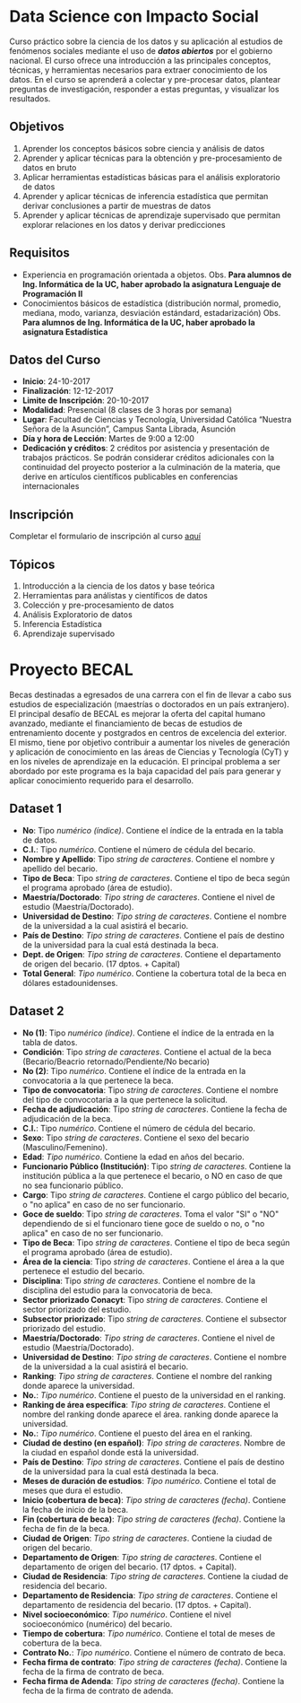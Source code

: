 # Data Science con Impacto Social

Curso práctico sobre la ciencia de los datos y su aplicación al estudios de fenómenos sociales mediante el uso de _**datos abiertos**_ por el gobierno nacional. El curso ofrece una introducción a las principales conceptos, técnicas, y herramientas necesarios para extraer conocimiento de los datos. En el curso se aprenderá a colectar y pre-procesar datos, plantear preguntas de investigación, responder a estas preguntas, y visualizar los resultados.

## Objetivos

1. Aprender los conceptos básicos sobre ciencia y análisis de datos
2. Aprender y aplicar técnicas para la obtención y pre-procesamiento de datos en bruto
3. Aplicar herramientas estadísticas básicas para el análisis exploratorio de datos
4. Aprender y aplicar técnicas de inferencia estadística que permitan derivar conclusiones a partir de muestras de datos
5. Aprender y aplicar técnicas de aprendizaje supervisado que permitan explorar relaciones en los datos y derivar predicciones

## Requisitos

* Experiencia en programación orientada a objetos. Obs. __Para alumnos de Ing. Informática de la UC, haber aprobado la asignatura Lenguaje de Programación II__
* Conocimientos básicos de estadística (distribución normal, promedio, mediana, modo, varianza, desviación estándard, estadarización) Obs. __Para alumnos de Ing. Informática de la UC, haber aprobado la asignatura Estadística__

 ## Datos del Curso

* __Inicio__: 24-10-2017
* __Finalización__: 12-12-2017
* __Limite de Inscripción__: 20-10-2017
* __Modalidad__: Presencial (8 clases de 3 horas por semana)
* __Lugar__: Facultad de Ciencias y Tecnología, Universidad Católica “Nuestra Señora de la Asunción”, Campus Santa Librada, Asunción
* __Día y hora de Lección__: Martes de 9:00 a 12:00
* __Dedicación y créditos__: 2 créditos por asistencia y presentación de trabajos prácticos. Se podrán considerar créditos adicionales con la continuidad del proyecto posterior a la culminación de la materia, que derive en artículos científicos publicables en conferencias internacionales

## Inscripción

Completar el formulario de inscripción al curso [aquí](https://goo.gl/forms/tOsDDGlfnqG3Yb0r2)

## Tópicos

1. Introducción a la ciencia de los datos y base teórica
2. Herramientas para análistas y científicos de datos
3. Colección y pre-procesamiento de datos
4. Análisis Exploratorio de datos
5. Inferencia Estadística
6. Aprendizaje supervisado

# Proyecto BECAL

Becas destinadas a egresados de una carrera con el fin de llevar a cabo sus estudios de especialización (maestrías o doctorados en un país extranjero). El principal desafío de BECAL es mejorar la oferta del capital humano avanzado, mediante el financiamiento de becas de estudios de entrenamiento docente y postgrados en centros de excelencia del exterior. El mismo, tiene por objetivo contribuir a aumentar los niveles de generación y aplicación de conocimiento en las áreas de Ciencias y Tecnología (CyT) y en los niveles de aprendizaje en la educación. El principal problema a ser abordado por este programa es la baja capacidad del país para generar y aplicar conocimiento requerido para el desarrollo.

## Dataset 1
 * **No**: Tipo _numérico (índice)_. Contiene el índice de la entrada en la tabla de datos.
 * **C.I.**: Tipo _numérico_. Contiene el número de cédula del becario.
 * **Nombre y Apellido**: Tipo _string de caracteres_. Contiene el nombre y apellido del becario.
 * **Tipo de Beca**: Tipo _string de caracteres_. Contiene el tipo de beca según el programa aprobado (área de estudio).
 * **Maestría/Doctorado**: _Tipo string de caracteres_. Contiene el nivel de estudio (Maestría/Doctorado).
 * **Universidad de Destino**: _Tipo string de caracteres_. Contiene el nombre de la universidad a la cual asistirá el becario.
 * **País de Destino**: _Tipo string de caracteres_. Contiene el país de destino de la universidad para la cual está destinada la beca.
 * **Dept. de Origen**: _Tipo string de caracteres_. Contiene el departamento de origen del becario. (17 dptos. + Capital)
 *  **Total General**: _Tipo numérico_. Contiene la cobertura total de la beca en dólares estadounidenses.

## Dataset 2
* **No (1)**: Tipo _numérico (índice)_. Contiene el índice de la entrada en la tabla de datos.
* **Condición**: Tipo _string de caracteres_. Contiene el actual de la beca (Becario/Beacrio retornado/Pendiente/No becario)
* **No (2)**: Tipo _numérico_. Contiene el índice de la entrada en la convocatoria a la que pertenece la beca.
* **Tipo de convocatoria**: Tipo _string de caracteres_. Contiene el nombre del tipo de convocotaria a la que pertenece la solicitud.
* **Fecha de adjudicación**: Tipo _string de caracteres_. Contiene la fecha de adjudicación de la beca.
* **C.I.**: Tipo _numérico_. Contiene el número de cédula del becario.
* **Sexo**: Tipo _string de caracteres_. Contiene el sexo del becario (Masculino/Femenino).
* **Edad**: _Tipo numérico_. Contiene la edad en años del becario.
* **Funcionario Público (Institución)**: Tipo _string de caracteres_. Contiene la institución pública a la que pertenece el becario, o NO en caso de que no sea funcionario público.
* **Cargo**: Tipo _string de caracteres_. Contiene el cargo público del becario, o "no aplica" en caso de no ser funcionario.
* **Goce de sueldo**: Tipo _string de caracteres_. Toma el valor "SI" o "NO" dependiendo de si el funcionaro tiene goce de sueldo o no, o "no aplica" en caso de no ser funcionario.
* **Tipo de Beca**: Tipo _string de caracteres_. Contiene el tipo de beca según el programa aprobado (área de estudio).
* **Área de la ciencia**: Tipo _string de caracteres_. Contiene el área a la que pertenece el estudio del becario.
* **Disciplina**: Tipo _string de caracteres_. Contiene el nombre de la disciplina del estudio para la convocatoria de beca.
* **Sector priorizado Conacyt**: Tipo _string de caracteres_. Contiene el sector priorizado del estudio.
* **Subsector priorizado**: Tipo _string de caracteres_. Contiene el subsector priorizado del estudio.
* **Maestría/Doctorado**: _Tipo string de caracteres_. Contiene el nivel de estudio (Maestría/Doctorado).
* **Universidad de Destino**: _Tipo string de caracteres_. Contiene el nombre de la universidad a la cual asistirá el becario.
* **Ranking**: _Tipo string de caracteres_. Contiene el nombre del ranking donde aparece la universidad.
* **No.**: _Tipo numérico_. Contiene el puesto de la universidad en el ranking.
* **Ranking de área específica**: _Tipo string de caracteres_. Contiene el nombre del ranking donde aparece el área.
 ranking donde aparece la universidad.
* **No.**: _Tipo numérico_. Contiene el puesto del área en el ranking.
* **Ciudad de destino (en español)**: _Tipo string de caracteres_. Nombre de la ciudad en español donde está la universidad.
* **País de Destino**: _Tipo string de caracteres_. Contiene el país de destino de la universidad para la cual está destinada la beca.
* **Meses de duración de estudios**: _Tipo numérico_. Contiene el total de meses que dura el estudio.
* **Inicio (cobertura de beca)**: _Tipo string de caracteres (fecha)_. Contiene la fecha de inicio de la beca.
* **Fin (cobertura de beca)**: _Tipo string de caracteres (fecha)_. Contiene la fecha de fin de la beca.
* **Ciudad de Origen**: _Tipo string de caracteres_. Contiene la ciudad de origen del becario.
* **Departamento de Origen**: _Tipo string de caracteres_. Contiene el departamento de origen del becario. (17 dptos. + Capital).
* **Ciudad de Residencia**: _Tipo string de caracteres_. Contiene la ciudad de residencia del becario.
* **Departamento de Residencia**: _Tipo string de caracteres_. Contiene el departamento de residencia del becario. (17 dptos. + Capital).
* **Nivel socioeconómico**: _Tipo numérico_. Contiene el nivel socioeconómico (numérico) del becario.
* **Tiempo de cobertura**: _Tipo numérico_. Contiene el total de meses de cobertura de la beca.
* **Contrato No.**: _Tipo numérico_. Contiene el número de contrato de beca.
* **Fecha firma de contrato**: _Tipo string de caracteres (fecha)_. Contiene la fecha de la firma de contrato de beca.
* **Fecha firma de Adenda**: _Tipo string de caracteres (fecha)_. Contiene la fecha de la firma de contrato de adenda.